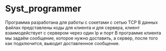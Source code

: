# Syst_programmer
Программа разработана для работы с сокетами с сетью TCP
В данных файлах представлены коды для клиента и для сервера, клиент взаимодействует с сервером через один Ip и порт
В программе клиента мы задаём сообщение, которое нужно доставить, а сервер, после того как подключится, выводит доставленное сообщение.
